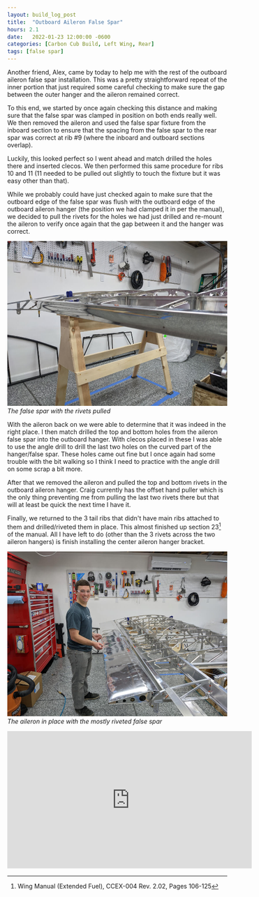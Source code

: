 ```yaml
---
layout: build_log_post
title:  "Outboard Aileron False Spar"
hours: 2.1
date:   2022-01-23 12:00:00 -0600
categories: [Carbon Cub Build, Left Wing, Rear]
tags: [false spar]
---
```


Another friend, Alex, came by today to help me with the rest of the outboard aileron false spar installation. This was a pretty straightforward repeat of the inner portion that just required some careful checking to make sure the gap between the outer hanger and the aileron remained correct.

To this end, we started by once again checking this distance and making sure that the false spar was clamped in position on both ends really well. We then removed the aileron and used the false spar fixture from the inboard section to ensure that the spacing from the false spar to the rear spar was correct at rib #9 (where the inboard and outboard sections overlap).

Luckily, this looked perfect so I went ahead and match drilled the holes there and inserted clecos. We then performed this same procedure for ribs 10 and 11 (11 needed to be pulled out slightly to touch the fixture but it was easy other than that).

While we probably could have just checked again to make sure that the outboard edge of the false spar was flush with the outboard edge of the outboard aileron hanger (the position we had clamped it in per the manual), we decided to pull the rivets for the holes we had just drilled and re-mount the aileron to verify once again that the gap between it and the hanger was correct.

![Desktop View](/assets/img/posts/2022-01-23-outboard-aileron-false-spar/false-spar-rivets.jpg)
_The false spar with the rivets pulled_

With the aileron back on we were able to determine that it was indeed in the right place. I then match drilled the top and bottom holes from the aileron false spar into the outboard hanger. With clecos placed in these I was able to use the angle drill to drill the last two holes on the curved part of the hanger/false spar. These holes came out fine but I once again had some trouble with the bit walking so I think I need to practice with the angle drill on some scrap a bit more.

After that we removed the aileron and pulled the top and bottom rivets in the outboard aileron hanger. Craig currently has the offset hand puller which is the only thing preventing me from pulling the last two rivets there but that will at least be quick the next time I have it.

Finally, we returned to the 3 tail ribs that didn't have main ribs attached to them and drilled/riveted them in place. This almost finished up section 23[^section-23-ref] of the manual. All I have left to do (other than the 3 rivets across the two aileron hangers) is finish installing the center aileron hanger bracket.

![Desktop View](/assets/img/posts/2022-01-23-outboard-aileron-false-spar/aileron-in-place.jpg)
_The aileron in place with the mostly riveted false spar_

<iframe width="560" height="315" src="https://www.youtube.com/embed/sdxV9WMkBSU" title="YouTube video player" frameborder="0" allow="accelerometer; autoplay; clipboard-write; encrypted-media; gyroscope; picture-in-picture" allowfullscreen></iframe>

[^section-23-ref]: Wing Manual (Extended Fuel), CCEX-004 Rev. 2.02, Pages 106-125